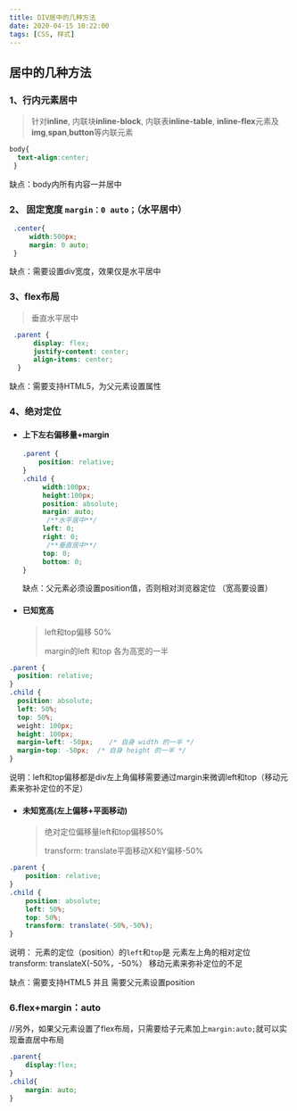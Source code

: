 ```yaml
---
title: DIV居中的几种方法
date: 2020-04-15 10:22:00
tags: [CSS, 样式]
---
```


## 居中的几种方法

### 1、行内元素居中

>  针对**inline**, 内联块**inline-block**, 内联表**inline-table**, **inline-flex**元素及**img**,**span**,**button**等内联元素

```css
body{  
  text-align:center;  
 } 
```

缺点：body内所有内容一并居中

### 2、 固定宽度 `margin：0 auto；`（水平居中）

```css
 .center{
     width:500px;
     margin: 0 auto;
 }
```

缺点：需要设置div宽度，效果仅是水平居中

### 3、flex布局 

> 垂直水平居中

```css
 .parent {  
      display: flex;  
      justify-content: center;  
      align-items: center;  
  } 
```

缺点：需要支持HTML5，为父元素设置属性

### 

### 4、绝对定位

- #### 上下左右偏移量+margin 

  ```css
  .parent {
      position: relative;
  }
  .child {
       width:100px;
       height:100px;
       position: absolute;
       margin: auto;
        /**水平居中**/
       left: 0;
       right: 0;
        /**垂直居中**/
       top: 0;
       bottom: 0;
  } 
  ```

  缺点：父元素必须设置position值，否则相对浏览器定位 （宽高要设置）

  

- #### 已知宽高

  > left和top偏移  50%
  >
  > margin的left 和top 各为高宽的一半

```css
.parent {
  position: relative;
}
.child {
  position: absolute;
  left: 50%;
  top: 50%;
  weight: 100px;  
  height: 100px;
  margin-left: -50px;    /* 自身 width 的一半 */
  margin-top: -50px;  /* 自身 height 的一半 */
}
```

说明：left和top偏移都是div左上角偏移需要通过margin来微调left和top（移动元素来弥补定位的不足）

- #### 未知宽高(左上偏移+平面移动)

  > 绝对定位偏移量left和top偏移50%
  >
  > transform: translate平面移动X和Y偏移-50%

```css
.parent {
    position: relative;
}
.child {
    position: absolute;
    left: 50%;
    top: 50%;      
    transform: translate(-50%,-50%); 
}
```

说明： 元素的定位（position）的`left`和`top`是 元素左上角的相对定位
           transform: translateX(-50%，-50%） 移动元素来弥补定位的不足

缺点：需要支持HTML5 并且 需要父元素设置position



### 6.flex+margin：auto

//另外，如果父元素设置了flex布局，只需要给子元素加上`margin:auto;`就可以实现垂直居中布局

```css
.parent{
    display:flex;
}
.child{
    margin: auto;
}
```

